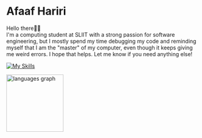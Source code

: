 # Afaaf Hariri

Hello there👋🏾\
I'm a computing student at SLIIT with a strong passion for software engineering, but I mostly spend my time debugging my code and reminding myself that I am the "master" of my computer, even though it keeps giving me weird errors.
I hope that helps. Let me know if you need anything else!

[![My Skills](https://skillicons.dev/icons?i=javascript,typescript,java,python,nodejs,spring,fastapi,react,next,gcp,aws,docker&theme=light)](https://skillicons.dev) 

<div align="left">
  <img src="https://github-readme-stats.vercel.app/api/top-langs?username=afaafhariri&locale=en&hide_title=false&layout=compact&card_width=320&langs_count=6&theme=swift&hide_border=false&order=2&custom_title=Hariri's%20Top%20Languages" height="150" alt="languages graph"  />
</div>
